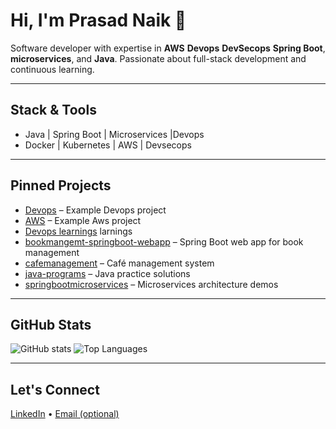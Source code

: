 # Hi, I'm Prasad Naik 👋
Software developer with expertise in  **AWS**  **Devops**  **DevSecops** **Spring Boot**, **microservices**, and **Java**. Passionate about full-stack development and continuous learning.

---

##  Stack & Tools
- Java | Spring Boot | Microservices |Devops
- Docker | Kubernetes | AWS | Devsecops

---

##  Pinned Projects
- [Devops](https://github.com/prasaa18/Devops-vprofile) – Example Devops project
- [AWS](https://github.com/prasaa18/iac-vprofile) – Example Aws project
- [Devops learnings](https://github.com/prasaa18/Devopslearnin) larnings
- [bookmangemt-springboot-webapp](https://github.com/prasaa18/bookmangemt-springboot-webapp) – Spring Boot web app for book management
- [cafemanagement](https://github.com/prasaa18/cafemanagement) – Café management system
- [java-programs](https://github.com/prasaa18/java-programs) – Java practice solutions
- [springbootmicroservices](https://github.com/prasaa18/springbootmicroservices) – Microservices architecture demos

---

##  GitHub Stats
![GitHub stats](https://github-readme-stats.vercel.app/api?username=prasaa18&show_icons=true&theme=radical)
![Top Languages](https://github-readme-stats.vercel.app/api/top-langs?username=prasaa18&layout=compact&theme=radical)

---

##  Let's Connect
[LinkedIn](https://www.linkedin.com/in/prasad-naik-5340661ab) • [Email (optional)](mailto:your-email@example.com)

